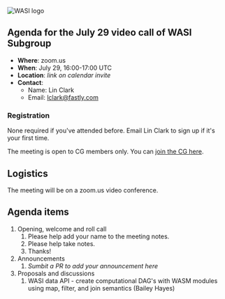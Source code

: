 ![WASI logo](https://raw.githubusercontent.com/WebAssembly/WASI/main/WASI.png)

## Agenda for the July 29 video call of WASI Subgroup

- **Where**: zoom.us
- **When**: July 29, 16:00-17:00 UTC
- **Location**: *link on calendar invite*
- **Contact**:
    - Name: Lin Clark
    - Email: lclark@fastly.com

### Registration

None required if you've attended before. Email Lin Clark to sign up if it's your first time. 

The meeting is open to CG members only. You can [join the CG here](https://www.w3.org/community/webassembly/).

## Logistics

The meeting will be on a zoom.us video conference.

## Agenda items

1. Opening, welcome and roll call
    1. Please help add your name to the meeting notes.
    1. Please help take notes.
    1. Thanks!
1. Announcements
    1. _Sumbit a PR to add your announcement here_
1. Proposals and discussions
    1. WASI data API - create computational DAG's with WASM modules using map, filter, and join semantics (Bailey Hayes)

